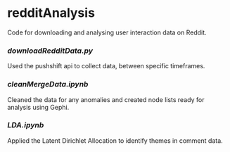 # redditAnalysis
Code for downloading and analysing user interaction data on Reddit.

### *downloadRedditData.py*
Used the pushshift api to collect data, between specific timeframes.



### *cleanMergeData.ipynb*
Cleaned the data for any anomalies and created node lists ready for analysis using Gephi.



### *LDA.ipynb*
Applied the Latent Dirichlet Allocation to identify themes in comment data.
